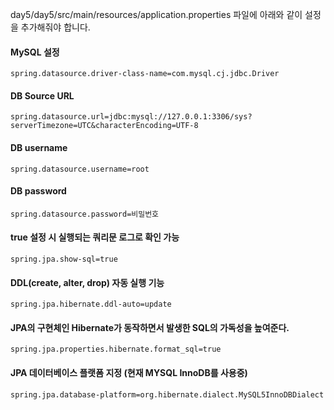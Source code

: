 day5/day5/src/main/resources/application.properties 파일에 아래와 같이 설정을 추가해줘야 합니다.

#### MySQL 설정
`spring.datasource.driver-class-name=com.mysql.cj.jdbc.Driver`

#### DB Source URL
`spring.datasource.url=jdbc:mysql://127.0.0.1:3306/sys?serverTimezone=UTC&characterEncoding=UTF-8`

#### DB username
`spring.datasource.username=root`

#### DB password
`spring.datasource.password=비밀번호`

#### true 설정 시 실행되는 쿼리문 로그로 확인 가능
`spring.jpa.show-sql=true`

#### DDL(create, alter, drop) 자동 실행 기능
`spring.jpa.hibernate.ddl-auto=update`

#### JPA의 구현체인 Hibernate가 동작하면서 발생한 SQL의 가독성을 높여준다.
`spring.jpa.properties.hibernate.format_sql=true`

#### JPA 데이터베이스 플랫폼 지정 (현재 MYSQL InnoDB를 사용중)
`spring.jpa.database-platform=org.hibernate.dialect.MySQL5InnoDBDialect`
